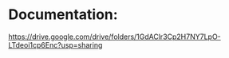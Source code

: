 # Documentation:
https://drive.google.com/drive/folders/1GdAClr3Cp2H7NY7LpO-LTdeoi1cp6Enc?usp=sharing

